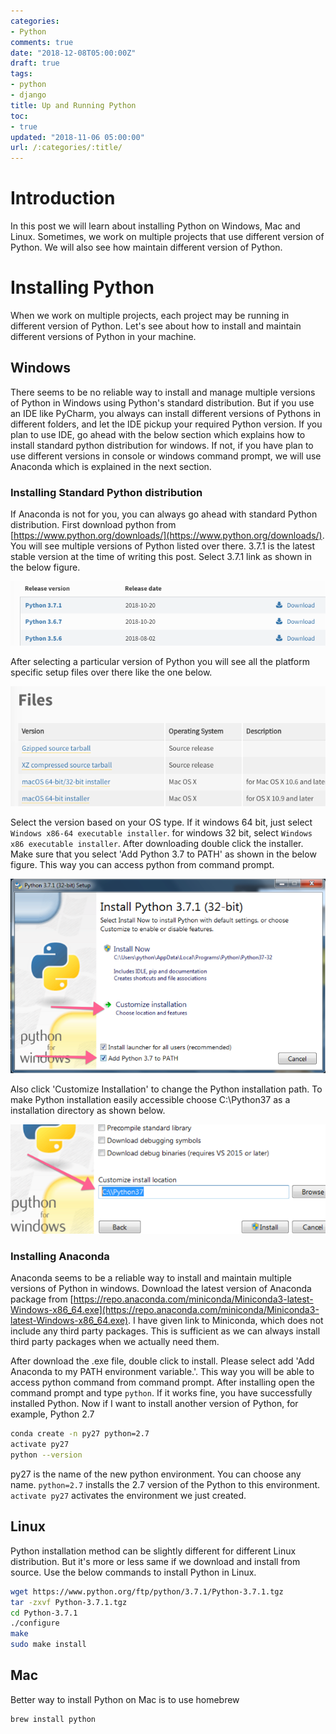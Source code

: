 ```yaml
---
categories:
- Python
comments: true
date: "2018-12-08T05:00:00Z"
draft: true
tags:
- python
- django
title: Up and Running Python
toc:
- true
updated: "2018-11-06 05:00:00"
url: /:categories/:title/
---
```


# Introduction
In this post we will learn about installing Python on Windows, Mac and Linux. Sometimes, we work on multiple projects that use different version of Python. We will also see how maintain different version of Python.

# Installing Python
When we work on multiple projects, each project may be running in different version of Python. Let's see about how to install and maintain different versions of Python in your machine.

## Windows
There seems to be no reliable way to install and manage multiple versions of Python in Windows using Python's standard distribution. But if you use an IDE like PyCharm, you always can install different versions of Pythons in different folders, and let the IDE pickup your required Python version. If you plan to use IDE, go ahead with the below section which explains how to install standard python distribution for windows. If not, if you have plan to use different versions in console or windows command prompt, we will use Anaconda which is explained in the next section.

### Installing Standard Python distribution
If Anaconda is not for you, you can always go ahead with standard Python distribution. First download python from [https://www.python.org/downloads/](https://www.python.org/downloads/). You will see multiple versions of Python listed over there. 3.7.1 is the latest stable version at the time of writing this post. Select 3.7.1 link as shown in the below figure.

![Python 3.7.1](/assets/python-download.png)

After selecting a particular version of Python you will see all the platform specific setup files over there like the one below.

![Python Download](/assets/python-files.png)

Select the version based on your OS type. If it windows 64 bit, just select `Windows x86-64 executable installer`. for windows 32 bit, select `Windows x86 executable installer`. After downloading double click the installer. Make sure that you select 'Add Python 3.7 to PATH' as shown in the below figure. This way you can access python from command prompt.

![Python Install](/assets/python-install.png)

Also click 'Customize Installation' to change the Python installation path. To make Python installation easily accessible choose C:\\Python37 as a installation directory as shown below.

![Python Installation Path](/assets/python-path.png)


### Installing Anaconda
Anaconda seems to be a reliable way to install and maintain multiple versions of Python in windows. Download the latest version of Anaconda package from [https://repo.anaconda.com/miniconda/Miniconda3-latest-Windows-x86_64.exe](https://repo.anaconda.com/miniconda/Miniconda3-latest-Windows-x86_64.exe). I have given link to Miniconda, which does not include any third party packages. This is sufficient as we can always install third party packages when we actually need them.

After download the .exe file, double click to install. Please select add 'Add Anaconda to my PATH environment variable.'. This way you will be able to access python command from command prompt. After installing open the command prompt and type `python`. If it works fine, you have successfully installed Python. Now if I want to install another version of Python, for example, Python 2.7

```bash
conda create -n py27 python=2.7
activate py27
python --version
```

py27 is the name of the new python environment. You can choose any name. `python=2.7` installs the 2.7 version of the Python to this environment.
`activate py27` activates the environment we just created.


## Linux
Python installation method can be slightly different for different Linux distribution. But it's more or less same if we download and install from source.
Use the below commands to install Python in Linux.

```bash
wget https://www.python.org/ftp/python/3.7.1/Python-3.7.1.tgz
tar -zxvf Python-3.7.1.tgz
cd Python-3.7.1
./configure
make
sudo make install
```

## Mac
Better way to install Python on Mac is to use homebrew

```bash
brew install python
```


